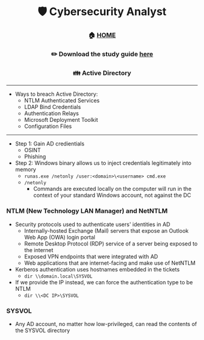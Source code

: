 <div align='center'>

# 🛡️ Cybersecurity Analyst

### 🏠 [HOME](README.md)
### ✏️ Download the study guide [here](https://comptiacdn.azureedge.net/webcontent/docs/default-source/exam-objectives/comptia-cysa-cs0-002-exam-objectives-(6-0).pdf?sfvrsn=86668f47_2)


### 👪 Active Directory

</div>

- - -
+ Ways to breach Active Directory:
   + NTLM Authenticated Services 
   + LDAP Bind Credentials
   + Authentication Relays
   + Microsoft Deployment Toolkit
   + Configuration Files

- - -

+ Step 1: Gain AD credientials
   + OSINT
   + Phishing
+ Step 2: Windows binary allows us to inject credentials legitimately into memory
   + `runas.exe /netonly /user:<domain>\<username> cmd.exe`
   + `/netonly`
      + Commands are executed locally on the computer will run in the context of your standard Windows account, not against the DC

### NTLM (New Technology LAN Manager) and NetNTLM
+ Security protocols used to authenticate users' identities in AD
  + Internally-hosted Exchange (Mail) servers that expose an Outlook Web App (OWA) login portal
  + Remote Desktop Protocol (RDP) service of a server being exposed to the internet
  + Exposed VPN endpoints that were integrated with AD
  + Web applications that are internet-facing and make use of NetNTLM
+ Kerberos authentication uses hostnames embedded in the tickets
   + `dir \\domain.local\SYSVOL`
+ If we provide the IP instead, we can force the authentication type to be NTLM
   + `dir \\<DC IP>\SYSVOL`

###  SYSVOL
+ Any AD account, no matter how low-privileged, can read the contents of the SYSVOL directory
